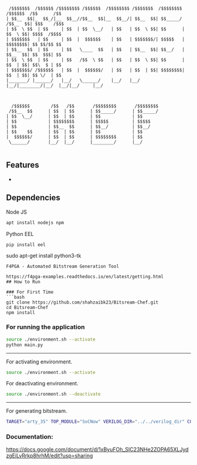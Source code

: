                                                                              
```
 /$$$$$$$  /$$$$$$ /$$$$$$$$ /$$$$$$  /$$$$$$$$ /$$$$$$$  /$$$$$$$$  /$$$$$$  /$$      /$$
| $$__  $$|_  $$_/|__  $$__//$$__  $$|__  $$__/| $$__  $$| $$_____/ /$$__  $$| $$$    /$$$
| $$  \ $$  | $$     | $$  | $$  \__/   | $$   | $$  \ $$| $$      | $$  \ $$| $$$$  /$$$$
| $$$$$$$   | $$     | $$  |  $$$$$$    | $$   | $$$$$$$/| $$$$$   | $$$$$$$$| $$ $$/$$ $$
| $$__  $$  | $$     | $$   \____  $$   | $$   | $$__  $$| $$__/   | $$__  $$| $$  $$$| $$
| $$  \ $$  | $$     | $$   /$$  \ $$   | $$   | $$  \ $$| $$      | $$  | $$| $$\  $ | $$
| $$$$$$$/ /$$$$$$   | $$  |  $$$$$$/   | $$   | $$  | $$| $$$$$$$$| $$  | $$| $$ \/  | $$
|_______/ |______/   |__/   \______/    |__/   |__/  |__/|________/|__/  |__/|__/     |__/
                                                                                          
                                                                                          
                                                                                          
  /$$$$$$        /$$   /$$       /$$$$$$$$       /$$$$$$$$                                
 /$$__  $$      | $$  | $$      | $$_____/      | $$_____/                                
| $$  \__/      | $$  | $$      | $$            | $$                                      
| $$            | $$$$$$$$      | $$$$$         | $$$$$                                   
| $$            | $$__  $$      | $$__/         | $$__/                                   
| $$    $$      | $$  | $$      | $$            | $$                                      
|  $$$$$$/      | $$  | $$      | $$$$$$$$      | $$                                      
 \______/       |__/  |__/      |________/      |__/                                      
                                                                                          
```
## Features
- 

## Dependencies
Node JS
```bash
apt install nodejs npm
```
Python EEL
```
pip install eel
```
sudo apt-get install python3-tk
```
F4PGA - Automated Bitstream Generation Tool

https://f4pga-examples.readthedocs.io/en/latest/getting.html 
## How to Run

### For First Time
```bash
git clone https://github.com/shahzaibk23/Bitsream-Chef.git
cd Bitsream-Chef
npm install
```

### For running the application
```bash
source ./environment.sh --activate
python main.py
```


--------------------------------

For activating environment.
```bash
source ./environment.sh --activate
```
For deactivating environment.
```bash
source ./environment.sh --deactivate
```

--------------------------------

For generating bitstream.
```bash
TARGET="arty_35" TOP_MODULE="SoCNow" VERILOG_DIR="../../verilog_dir" CONS_DIR="../../constraints_dir" CONSTRAINT_FILE="anyfile" make 
```

### Documentation:
https://docs.google.com/document/d/1xByuFOh_SIC23NHe2ZOPA65XLJydzgEiLvRrkp8hrhM/edit?usp=sharing 
